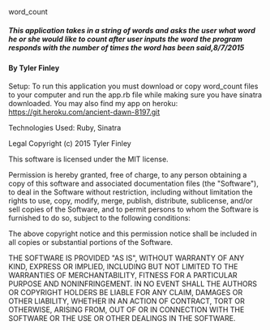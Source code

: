 word_count
##### This application takes in a string of words and asks the user what word he or she would like to count after user inputs the word the program responds with the number of times the word has been said,8/7/2015

#### By Tyler Finley

Setup: To run this application you must download or copy word_count files to your computer and run the app.rb file while making sure you have sinatra downloaded. You may also find my app on heroku: https://git.heroku.com/ancient-dawn-8197.git

Technologies Used:
Ruby, Sinatra

Legal
Copyright (c) 2015 Tyler Finley

This software is licensed under the MIT license.

Permission is hereby granted, free of charge, to any person obtaining a copy
of this software and associated documentation files (the "Software"), to deal
in the Software without restriction, including without limitation the rights
to use, copy, modify, merge, publish, distribute, sublicense, and/or sell
copies of the Software, and to permit persons to whom the Software is
furnished to do so, subject to the following conditions:

The above copyright notice and this permission notice shall be included in
all copies or substantial portions of the Software.

THE SOFTWARE IS PROVIDED "AS IS", WITHOUT WARRANTY OF ANY KIND, EXPRESS OR
IMPLIED, INCLUDING BUT NOT LIMITED TO THE WARRANTIES OF MERCHANTABILITY,
FITNESS FOR A PARTICULAR PURPOSE AND NONINFRINGEMENT. IN NO EVENT SHALL THE
AUTHORS OR COPYRIGHT HOLDERS BE LIABLE FOR ANY CLAIM, DAMAGES OR OTHER
LIABILITY, WHETHER IN AN ACTION OF CONTRACT, TORT OR OTHERWISE, ARISING FROM,
OUT OF OR IN CONNECTION WITH THE SOFTWARE OR THE USE OR OTHER DEALINGS IN
THE SOFTWARE.
